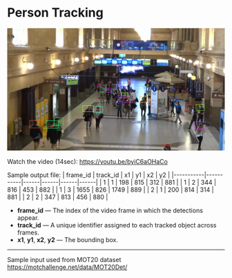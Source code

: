 # Person Tracking

![My image](BB/000001.jpg)

Watch the video (14sec): https://youtu.be/byiC6aOHaCo

Sample output file:
| frame_id | track_id |  x1  |  y1  |  x2  |  y2  |
|-----------|-----------|------|------|------|------|
| 1 | 1 | 198 | 815 | 312 | 881 |
| 1 | 2 | 344 | 816 | 453 | 882 |
| 1 | 3 | 1655 | 826 | 1749 | 889 |
| 2 | 1 | 200 | 814 | 314 | 881 |
| 2 | 2 | 347 | 813 | 456 | 880 |

- **frame_id** — The index of the video frame in which the detections appear.  
- **track_id** — A unique identifier assigned to each tracked object across frames.  
- **x1**, **y1**, **x2**, **y2** — The bounding box.  


-------------
Sample input used from MOT20 dataset https://motchallenge.net/data/MOT20Det/
